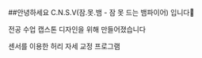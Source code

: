 ##안녕하세요 C.N.S.V(잠.못.뱀 - 잠 못 드는 뱀파이어) 입니다👋

전공 수업 캡스톤 디자인을 위해 만들어졌습니다

센서를 이용한 허리 자세 교정 프로그램


<!--

**Here are some ideas to get you started:**

🙋‍♀️ A short introduction - what is your organization all about?
🌈 Contribution guidelines - how can the community get involved?
👩‍💻 Useful resources - where can the community find your docs? Is there anything else the community should know?
🍿 Fun facts - what does your team eat for breakfast?
🧙 Remember, you can do mighty things with the power of [Markdown](https://docs.github.com/github/writing-on-github/getting-started-with-writing-and-formatting-on-github/basic-writing-and-formatting-syntax)
-->


